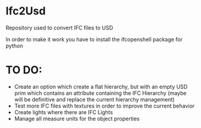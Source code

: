 # Ifc2Usd
 Repository used to convert IFC files to USD

 In order to make it work you have to install the ifcopenshell package for python

 # TO DO:
 * Create an option which create a flat hierarchy, but with an empty USD prim which contains an attribute containing the IFC Hierarchy (maybe will be definitive and replace the current hierarchy management)
 * Test more IFC files with textures in order to improve the current behavior
 * Create lights where there are IFC Lights
 * Manage all measure units for the object properties
